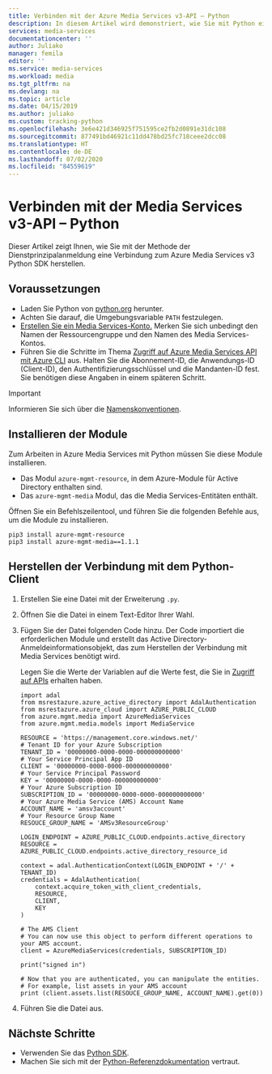 ```yaml
---
title: Verbinden mit der Azure Media Services v3-API – Python
description: In diesem Artikel wird demonstriert, wie Sie mit Python eine Verbindung mit der Media Services v3-API herstellen.
services: media-services
documentationcenter: ''
author: Juliako
manager: femila
editor: ''
ms.service: media-services
ms.workload: media
ms.tgt_pltfrm: na
ms.devlang: na
ms.topic: article
ms.date: 04/15/2019
ms.author: juliako
ms.custom: tracking-python
ms.openlocfilehash: 3e6e421d346925f751595ce2fb2d0891e31dc108
ms.sourcegitcommit: 877491bd46921c11dd478bd25fc718ceee2dcc08
ms.translationtype: HT
ms.contentlocale: de-DE
ms.lasthandoff: 07/02/2020
ms.locfileid: "84559619"
---
```

# <a name="connect-to-media-services-v3-api---python"></a>Verbinden mit der Media Services v3-API – Python

Dieser Artikel zeigt Ihnen, wie Sie mit der Methode der Dienstprinzipalanmeldung eine Verbindung zum Azure Media Services v3 Python SDK herstellen.

## <a name="prerequisites"></a>Voraussetzungen

- Laden Sie Python von [python.org](https://www.python.org/downloads/) herunter.
- Achten Sie darauf, die Umgebungsvariable `PATH` festzulegen.
- [Erstellen Sie ein Media Services-Konto.](create-account-cli-how-to.md) Merken Sie sich unbedingt den Namen der Ressourcengruppe und den Namen des Media Services-Kontos.
- Führen Sie die Schritte im Thema [Zugriff auf Azure Media Services API mit Azure CLI](access-api-cli-how-to.md) aus. Halten Sie die Abonnement-ID, die Anwendungs-ID (Client-ID), den Authentifizierungsschlüssel und die Mandanten-ID fest. Sie benötigen diese Angaben in einem späteren Schritt.

> [!IMPORTANT]
> Informieren Sie sich über die [Namenskonventionen](media-services-apis-overview.md#naming-conventions).

## <a name="install-the-modules"></a>Installieren der Module

Zum Arbeiten in Azure Media Services mit Python müssen Sie diese Module installieren.

* Das Modul `azure-mgmt-resource`, in dem Azure-Module für Active Directory enthalten sind.
* Das `azure-mgmt-media` Modul, das die Media Services-Entitäten enthält.

Öffnen Sie ein Befehlszeilentool, und führen Sie die folgenden Befehle aus, um die Module zu installieren.

```
pip3 install azure-mgmt-resource
pip3 install azure-mgmt-media==1.1.1
```

## <a name="connect-to-the-python-client"></a>Herstellen der Verbindung mit dem Python-Client

1. Erstellen Sie eine Datei mit der Erweiterung `.py`.
1. Öffnen Sie die Datei in einem Text-Editor Ihrer Wahl.
1. Fügen Sie der Datei folgenden Code hinzu. Der Code importiert die erforderlichen Module und erstellt das Active Directory-Anmeldeinformationsobjekt, das zum Herstellen der Verbindung mit Media Services benötigt wird.

      Legen Sie die Werte der Variablen auf die Werte fest, die Sie in [Zugriff auf APIs](access-api-cli-how-to.md) erhalten haben.

      ```
      import adal
      from msrestazure.azure_active_directory import AdalAuthentication
      from msrestazure.azure_cloud import AZURE_PUBLIC_CLOUD
      from azure.mgmt.media import AzureMediaServices
      from azure.mgmt.media.models import MediaService

      RESOURCE = 'https://management.core.windows.net/'
      # Tenant ID for your Azure Subscription
      TENANT_ID = '00000000-0000-0000-000000000000'
      # Your Service Principal App ID
      CLIENT = '00000000-0000-0000-000000000000'
      # Your Service Principal Password
      KEY = '00000000-0000-0000-000000000000'
      # Your Azure Subscription ID
      SUBSCRIPTION_ID = '00000000-0000-0000-000000000000'
      # Your Azure Media Service (AMS) Account Name
      ACCOUNT_NAME = 'amsv3account'
      # Your Resource Group Name
      RESOUCE_GROUP_NAME = 'AMSv3ResourceGroup'

      LOGIN_ENDPOINT = AZURE_PUBLIC_CLOUD.endpoints.active_directory
      RESOURCE = AZURE_PUBLIC_CLOUD.endpoints.active_directory_resource_id

      context = adal.AuthenticationContext(LOGIN_ENDPOINT + '/' + TENANT_ID)
      credentials = AdalAuthentication(
          context.acquire_token_with_client_credentials,
          RESOURCE,
          CLIENT,
          KEY
      )

      # The AMS Client
      # You can now use this object to perform different operations to your AMS account.
      client = AzureMediaServices(credentials, SUBSCRIPTION_ID)

      print("signed in")

      # Now that you are authenticated, you can manipulate the entities.
      # For example, list assets in your AMS account
      print (client.assets.list(RESOUCE_GROUP_NAME, ACCOUNT_NAME).get(0))
      ```

1. Führen Sie die Datei aus.

## <a name="next-steps"></a>Nächste Schritte

- Verwenden Sie das [Python SDK](https://aka.ms/ams-v3-python-sdk).
- Machen Sie sich mit der [Python-Referenzdokumentation](https://aka.ms/ams-v3-python-ref) vertraut.
